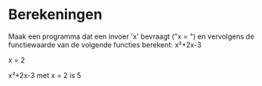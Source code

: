 # Berekeningen

Maak een programma dat een invoer 'x' bevraagt ("x = ") en vervolgens de functiewaarde van de volgende functies berekent:
x²+2x-3

x = 2

x²+2x-3 met x = 2 is 5